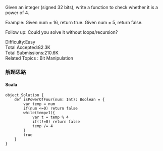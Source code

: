 Given an integer (signed 32 bits), write a function to check whether it is a power of 4.

Example:
Given num = 16, return true. Given num = 5, return false.

Follow up: Could you solve it without loops/recursion?

Difficulty:Easy  
Total Accepted:82.3K  
Total Submissions:210.6K  
Related Topics : Bit Manipulation
### 解题思路
#### Scala
```
object Solution {
    def isPowerOfFour(num: Int): Boolean = {
        var temp = num
        if(num <=0) return false
        while(temp>1){
            var t = temp % 4
            if(t!=0) return false
            temp /= 4
        }
        true
    }
}
```